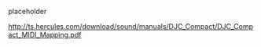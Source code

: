 placeholder

<http://ts.hercules.com/download/sound/manuals/DJC_Compact/DJC_Compact_MIDI_Mapping.pdf>
